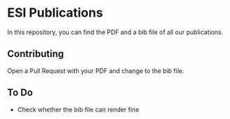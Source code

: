 # ESI Publications

In this repository, you can find the PDF and a bib file of all our publications.

## Contributing

Open a Pull Request with your PDF and change to the bib file.

## To Do

- Check whether the bib file can render fine

